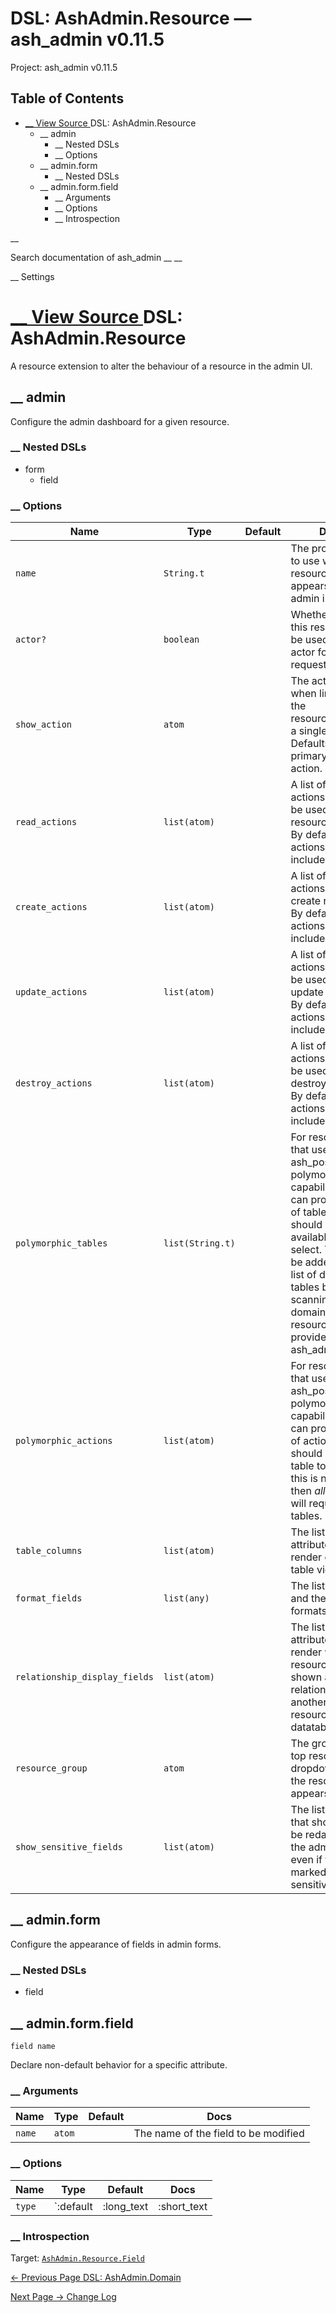 # DSL: AshAdmin.Resource — ash_admin v0.11.5

Project: ash_admin v0.11.5

## Table of Contents

- [ __ View Source ](external_link) DSL: AshAdmin.Resource
  - __ admin
    - __ Nested DSLs
    - __ Options
  - __ admin.form
    - __ Nested DSLs
  - __ admin.form.field
    - __ Arguments
    - __ Options
    - __ Introspection

__

Search documentation of ash_admin __ __

__ Settings

#  [ __ View Source ](external_link) DSL: AshAdmin.Resource

A resource extension to alter the behaviour of a resource in the admin UI.

##  __ admin

Configure the admin dashboard for a given resource.

###  __ Nested DSLs

  * form
    * field



###  __ Options

Name| Type| Default| Docs  
---|---|---|---  
`name`| `String.t`| | The proper name to use when this resource appears in the admin interface.  
`actor?`| `boolean`| | Whether or not this resource can be used as the actor for requests.  
`show_action`| `atom`| | The action to use when linking to the resource/viewing a single record. Defaults to the primary read action.  
`read_actions`| `list(atom)`| | A list of read actions that can be used to show resource details. By default, all actions are included.  
`create_actions`| `list(atom)`| | A list of create actions that can create records. By default, all actions are included.  
`update_actions`| `list(atom)`| | A list of update actions that can be used to update records. By default, all actions are included.  
`destroy_actions`| `list(atom)`| | A list of destroy actions that can be used to destroy records. By default, all actions are included.  
`polymorphic_tables`| `list(String.t)`| | For resources that use ash_postgres' polymorphism capabilities, you can provide a list of tables that should be available to select. These will be added to the list of derivable tables based on scanning all domains and resources provided to ash_admin.  
`polymorphic_actions`| `list(atom)`| | For resources that use ash_postgres' polymorphism capabilities, you can provide a list of actions that should require a table to be set. If this is not set, then _all_ actions will require tables.  
`table_columns`| `list(atom)`| | The list of attributes to render on the table view.  
`format_fields`| `list(any)`| | The list of fields and their formats.  
`relationship_display_fields`| `list(atom)`| | The list of attributes to render when this resource is shown as a relationship on another resource's datatable.  
`resource_group`| `atom`| | The group in the top resource dropdown that the resource appears in.  
`show_sensitive_fields`| `list(atom)`| | The list of fields that should not be redacted in the admin UI even if they are marked as sensitive.  
  
##  __ admin.form

Configure the appearance of fields in admin forms.

###  __ Nested DSLs

  * field



##  __ admin.form.field
    
    
    field name

Declare non-default behavior for a specific attribute.

###  __ Arguments

Name| Type| Default| Docs  
---|---|---|---  
`name`| `atom`| | The name of the field to be modified  
  
###  __ Options

Name| Type| Default| Docs  
---|---|---|---  
`type`| `:default | :long_text | :short_text | :markdown`| | The type of the value in the form. Use `default` if you are just specifying field order  
  
###  __ Introspection

Target: [`AshAdmin.Resource.Field`](external_link)

[ ← Previous Page  DSL: AshAdmin.Domain  ](external_link)

[ Next Page →  Change Log  ](external_link)
